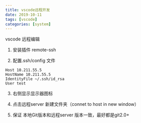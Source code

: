 ```yaml
---
title: vscode远程开发
date: 2019-10-11
tags: [vscode]
categories: [system]
---
```




vscode 远程编辑

1. 安装插件 remote-ssh

2. 配置.ssh/config 文件

```
Host 10.211.55.5     
HostName 10.211.55.5     
IdentityFile ~/.ssh/id_rsa     
User test 
```

3. 右侧显示显示器图标

4. 点击远程server 新建文件夹（connet to host in new window）

5. 保证 本地Git版本和远程server 版本一致，最好都是git2.0+